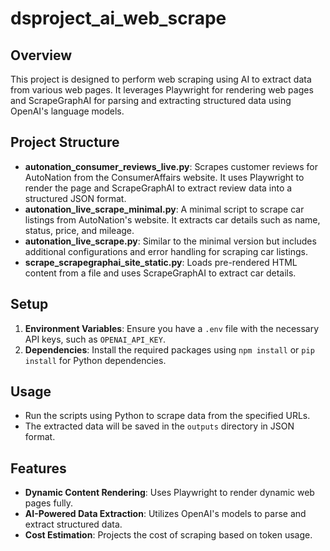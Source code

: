 # dsproject_ai_web_scrape

## Overview

This project is designed to perform web scraping using AI to extract data from various web pages. It leverages Playwright for rendering web pages and ScrapeGraphAI for parsing and extracting structured data using OpenAI's language models.

## Project Structure

- **autonation_consumer_reviews_live.py**: Scrapes customer reviews for AutoNation from the ConsumerAffairs website. It uses Playwright to render the page and ScrapeGraphAI to extract review data into a structured JSON format.
- **autonation_live_scrape_minimal.py**: A minimal script to scrape car listings from AutoNation's website. It extracts car details such as name, status, price, and mileage.
- **autonation_live_scrape.py**: Similar to the minimal version but includes additional configurations and error handling for scraping car listings.
- **scrape_scrapegraphai_site_static.py**: Loads pre-rendered HTML content from a file and uses ScrapeGraphAI to extract car details.

## Setup

1. **Environment Variables**: Ensure you have a `.env` file with the necessary API keys, such as `OPENAI_API_KEY`.
2. **Dependencies**: Install the required packages using `npm install` or `pip install` for Python dependencies.

## Usage

- Run the scripts using Python to scrape data from the specified URLs.
- The extracted data will be saved in the `outputs` directory in JSON format.

## Features

- **Dynamic Content Rendering**: Uses Playwright to render dynamic web pages fully.
- **AI-Powered Data Extraction**: Utilizes OpenAI's models to parse and extract structured data.
- **Cost Estimation**: Projects the cost of scraping based on token usage.

